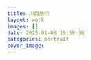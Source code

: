 ```yaml
---
title: 川西旅行
layout: work
images: []
date: 2025-01-08 19:59:08
categories: portrait
cover_image:
---
```

